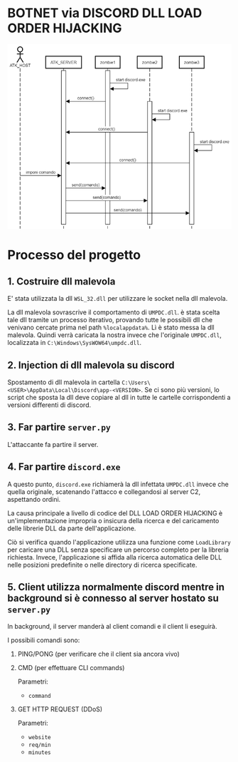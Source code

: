 # BOTNET via DISCORD DLL LOAD ORDER HIJACKING

<img alt="Sequence Diagram" src="documentazione/presentazione/immagini_presentazione/sequence_diagram/img.png" />

# Processo del progetto

## 1. Costruire dll malevola

E' stata utilizzata la dll `WSL_32.dll` per utilizzare le socket nella dll malevola.

La dll malevola sovrascrive il comportamento di `UMPDC.dll`. è stata scelta tale dll tramite un processo iterativo, provando tutte le possibili dll che venivano cercate prima nel path `%localappdata%`. Lì è stato messa la dll malevola. Quindi verrà caricata la nostra invece che l'originale `UMPDC.dll`, localizzata in `C:\Windows\SysWOW64\umpdc.dll`.

## 2. Injection di dll malevola su discord

Spostamento di dll malevola in cartella `C:\Users\<USER>\AppData\Local\Discord\app-<VERSION>`.
Se ci sono più versioni, lo script che sposta la dll deve copiare al dll in tutte le cartelle corrispondenti a versioni differenti di discord.

## 3. Far partire `server.py`

L'attaccante fa partire il server.

## 4. Far partire `discord.exe` 

A questo punto, `discord.exe` richiamerà la dll infettata `UMPDC.dll` invece che quella originale, scatenando l'attacco e collegandosi al server C2, aspettando ordini.

La causa principale a livello di codice del DLL LOAD ORDER HIJACKING è un'implementazione impropria o insicura della ricerca e del caricamento delle librerie DLL da parte dell'applicazione.

Ciò si verifica quando l'applicazione utilizza una funzione come `LoadLibrary` per caricare una DLL senza specificare un percorso completo per la libreria richiesta. Invece, l'applicazione si affida alla ricerca automatica delle DLL nelle posizioni predefinite o nelle directory di ricerca specificate.

## 5. Client utilizza normalmente discord mentre in background si è connesso al server hostato su `server.py`

In background, il server manderà al client comandi e il client li eseguirà.

I possibili comandi sono:
1. PING/PONG (per verificare che il client sia ancora vivo)
2. CMD (per effettuare CLI commands)

    Parametri:
    * `command`
3. GET HTTP REQUEST (DDoS)
    
    Parametri:
    * `website`
    * `req/min`
    * `minutes`


